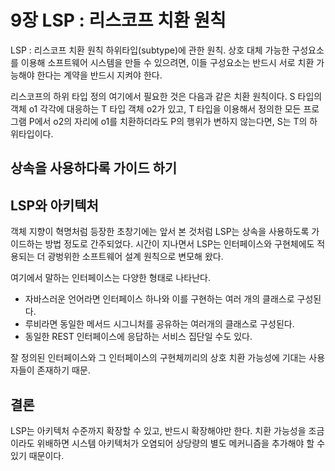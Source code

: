 # 9장 LSP : 리스코프 치환 원칙
LSP : 리스코프 치환 원칙
하위타입(subtype)에 관한 원칙.
상호 대체 가능한 구성요소를 이용해 소프트웨어 시스템을 만들 수 있으려면, 이들 구성요소는 반드시 서로 치환 가능해야 한다는
계약을 반드시 지켜야 한다.

리스코프의 하위 타입 정의
여기에서 필요한 것은 다음과 같은 치환 원칙이다.
S 타입의 객체 o1 각각에 대응하는 T 타입 객체 o2가 있고, T 타입을 이용해서
정의한 모든 프로그램 P에서 o2의 자리에 o1를 치환하더라도 P의 행위가 변하지 않는다면, S는 T의 하위타입이다.

## 상속을 사용하다록 가이드 하기 

## LSP와 아키텍처
객체 지향이 혁명처럼 등장한 초창기에는 앞서 본 것처럼 LSP는 상속을 사용하도록 가이드하는 방법 정도로 간주되었다.
시간이 지나면서 LSP는 인터페이스와 구현체에도 적용되는 더 광벙위한 소프트웨어 설계 원칙으로 변모해 왔다.

여기에서 말하는 인터페이스는 다양한 형태로 나타난다.
+ 자바스러운 언어라면 인터페이스 하나와 이를 구현하는 여러 개의 클래스로 구성된다.
+ 루비라면 동일한 메서드 시그니처를 공유하는 여러개의 클래스로 구성된다.
+ 동일한 REST 인터페이스에 응답하는 서비스 집단일 수도 있다. 

잘 정의된 인터페이스와 그 인터페이스의 구현체끼리의 상호 치환 가능성에 기대는 사용자들이 존재하기 때문.

## 결론
LSP는 아키텍처 수준까지 확장할 수 있고, 반드시 확장해야만 한다.
치환 가능성을 조금이라도 위배하면 시스템 아키텍처가 오염되어 상당량의 별도 메커니즘을 추가해야 할 수 있기 때문이다.
